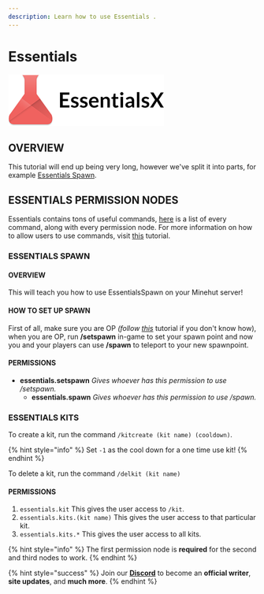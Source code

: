 ```yaml
---
description: Learn how to use Essentials .
---
```


# Essentials

![](../../.gitbook/assets/essentialsx.png)

## OVERVIEW

This tutorial will end up being very long, however we've split it into parts, for example [Essentials Spawn](https://minehut.xyz/plugin/popular/essentials#essentials-spawn).

## ESSENTIALS PERMISSION NODES

Essentials contains tons of useful commands, [here](https://essinfo.xeya.me/permissions.html) is a list of every command, along with every permission node. For more information on how to allow users to use commands, visit [this](https://minehut.xyz/faq/ingame/permissions) tutorial.

### ESSENTIALS SPAWN

#### OVERVIEW

This will teach you how to use EssentialsSpawn on your Minehut server!

#### HOW TO SET UP SPAWN

First of all, make sure you are OP _\(follow_ [_this_](https://minehut.xyz/faq/ingame/op) tutorial if you don't know how\), when you are OP, run **/setspawn** in-game to set your spawn point and now you and your players can use **/spawn** to teleport to your new spawnpoint.

#### PERMISSIONS

* **essentials.setspawn** _Gives whoever has this permission to use /setspawn._
  * **essentials.spawn** _Gives whoever has this permission to use /spawn._

### ESSENTIALS KITS

To create a kit, run the command `/kitcreate (kit name) (cooldown)`.

{% hint style="info" %}
Set `-1` as the cool down for a one time use kit!
{% endhint %}

To delete a kit, run the command `/delkit (kit name)`

#### PERMISSIONS

1. `essentials.kit` This gives the user access to `/kit`.
2. `essentials.kits.(kit name)` This gives the user access to that particular kit.
3. `essentials.kits.*` This gives the user access to all kits.

{% hint style="info" %}
The first permission node is **required** for the second and third nodes to work.
{% endhint %}

{% hint style="success" %}
Join our [**Discord**](https://discord.gg/TYhH5bK) to become an **official writer**, **site updates**, and **much more**.
{% endhint %}

